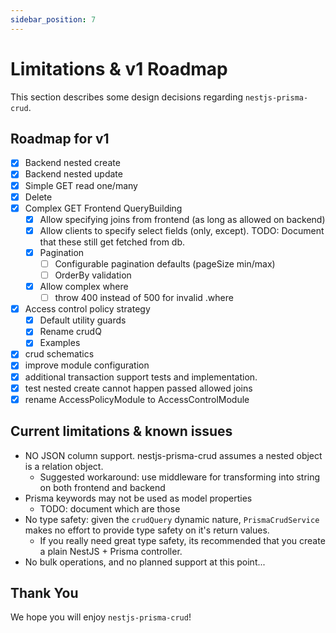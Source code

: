 ```yaml
---
sidebar_position: 7
---
```


# Limitations & v1 Roadmap

This section describes some design decisions regarding `nestjs-prisma-crud`.

## Roadmap for v1

-   [x] Backend nested create
-   [x] Backend nested update
-   [x] Simple GET read one/many
-   [x] Delete
-   [x] Complex GET Frontend QueryBuilding
    -   [x] Allow specifying joins from frontend (as long as allowed on backend)
    -   [x] Allow clients to specify select fields (only, except). TODO: Document that these still get fetched from db.
    -   [x] Pagination
        - [ ] Configurable pagination defaults (pageSize min/max)
        - [ ] OrderBy validation
    -   [x] Allow complex where
        - [ ] throw 400 instead of 500 for invalid .where
-   [x] Access control policy strategy
    -   [x] Default utility guards
    -   [x] Rename crudQ
    -   [x] Examples
-   [x] crud schematics
-   [x] improve module configuration
-   [x] additional transaction support tests and implementation.
-   [x] test nested create cannot happen passed allowed joins
-   [x] rename AccessPolicyModule to AccessControlModule

## Current limitations & known issues

-   NO JSON column support. nestjs-prisma-crud assumes a nested object is a relation object.
    -   Suggested workaround: use middleware for transforming into string on both frontend and backend
-   Prisma keywords may not be used as model properties
    -   TODO: document which are those
-   No type safety: given the `crudQuery` dynamic nature, `PrismaCrudService` makes no effort to provide type safety on it's return values.
    -   If you really need great type safety, its recommended that you create a plain NestJS + Prisma controller.
-   No bulk operations, and no planned support at this point...

## Thank You

We hope you will enjoy `nestjs-prisma-crud`!
